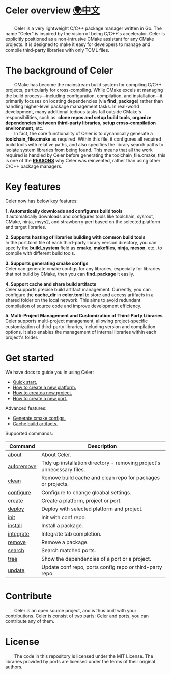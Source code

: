 # Celer overview [🌍中文](./docs/zh-CH/README.md)

&emsp;&emsp;Celer is a very lightweight C/C++ package manager written in Go. The name "Celer" is inspired by the vision of being C/C++'s accelerator. Celer is explicitly positioned as a non-intrusive CMake assistant for any CMake projects. It is designed to make it easy for developers to manage and compile third-party libraries with only TOML files.

# The background of Celer

&emsp;&emsp;CMake has become the mainstream build system for compiling C/C++ projects, particularly for cross-compiling. While CMake excels at managing the build process—including configuration, compilation, and installation—it primarily focuses on locating dependencies (via **find_package**) rather than handling higher-level package management tasks. In real-world development, many additional tedious tasks fall outside CMake's responsibilities, such as: **clone repos and setup build tools**, **organize dependencies between third-party libraries**, **setup cross-compilation environment**, etc.  
&emsp;&emsp;In fact, the core functionality of Celer is to dynamically generate a **toolchain_file.cmake** as required. Within this file, it configures all required build tools with relative paths, and also specifies the library search paths to isolate system libraries from being found. This means that all the work required  is handled by Celer before generating the toolchain_file.cmake, this is one of the [**REASONS**](./docs/en-US/why_reinvent_celer.md) why Celer was reinvented, rather than using other C/C++ package managers.

# Key features

Celer now has below key features:

**1. Automatically downloads and configures build tools**  
It automatically downloads and configures tools like toolchain, sysroot, CMake, ninja, msys2, and strawberry-perl based on the selected platform and target libraries.

**2. Supports hosting of libraries building with common build tools**  
In the port.toml file of each third-party library version directory, you can specify the **build_system** field as **cmake**, **makefiles**, **ninja**, **meson**, etc., to compile with different build tools.

**3. Supports generating cmake configs**  
Celer can generate cmake configs for any libraries, especially for libraries that not build by CMake, then you can **find_package** it easily.

**4. Support cache and share build artifacts**  
Celer supports precise build artifact management. Currently, you can configure the **cache_dir** in **celer.toml** to store and access artifacts in a shared folder on the local network. This aims to avoid redundant compilation of source code and improve development efficiency.

**5. Multi-Project Management and Customization of Third-Party Libraries**  
Celer supports multi-project management, allowing project-specific customization of third-party libraries, including version and compilation options. It also enables the management of internal libraries within each project's folder.

# Get started

We have docs to guide you in using Celer:

- [Quick start.](./docs/en-US/quick_start.md)
- [How to create a new platform.](./docs/en-US/cmd_create.md#1-create-a-new-platform)
- [How to createa new project.](./docs/en-US/cmd_create.md#2-create-a-new-project)
- [How to create a new port.](./docs/en-US/cmd_create.md#3-create-a-new-port)

Advanced features:

- [Generate cmake configs.](./docs/en-US/introduce_generate_cmake_config.md)
- [Cache build artifacts.](./docs/en-US/introduce_cache_artifacts.md)

Supported commands:

| Command                                         | Description                                                                   |
| ----------------------------------------------- | ----------------------------------------------------------------------------- |
| [about](./docs/en-US/cmd_about.md)              | About Celer.                                                                  |
| [autoremove](./docs/en-US/cmd_autoremove.md)    | Tidy up installation directory - removing project's unnecessary files.        |
| [clean](./docs/en-US/cmd_clean.md)              | Remove build cache and clean repo for packages or projects.                   |
| [configure](./docs/en-US/cmd_configure.md)      | Configure to change gloabal settings.                                         |
| [create](./docs/en-US/cmd_create.md)            | Create a platform, project or port.                                           |
| [deploy](./docs/en-US/cmd_deploy.md)            | Deploy with selected platform and project.                                    |
| [init](./docs/en-US/quick_start.md#3-setup-conf)| Init with conf repo.                                                          |
| [install](./docs/en-US/cmd_install.md)          | Install a package.                                                            |
| [integrate](./docs/en-US/cmd_integrate.md)      | Integrate tab completion.                                                     |
| [remove](./docs/en-US/cmd_remove.md)            | Remove a package.                                                             |
| [search](./docs/en-US/cmd_search.md)            | Search matched ports.                                                         |
| [tree](./docs/en-US/cmd_tree.md)                | Show the dependencies of a port or a project.                                 |
| [update](./docs/en-US/cmd_update.md)            | Update conf repo, ports config repo or third-party repo.                      |

# Contribute

&emsp;&emsp;Celer is an open source project, and is thus built with your contributions. Celer is consist of two parts: [Celer](https://github.com/celer-pkg/celer.git) and [ports](https://github.com/celer-pkg/ports.git), you can contribute any of them.

# License

&emsp;&emsp;The code in this repository is licensed under the MIT License. The libraries provided by ports are licensed under the terms of their original authors.
